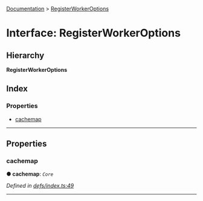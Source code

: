 [Documentation](../README.md) > [RegisterWorkerOptions](../interfaces/registerworkeroptions.md)

# Interface: RegisterWorkerOptions

## Hierarchy

**RegisterWorkerOptions**

## Index

### Properties

* [cachemap](registerworkeroptions.md#cachemap)

---

## Properties

<a id="cachemap"></a>

###  cachemap

**● cachemap**: *`Core`*

*Defined in [defs/index.ts:49](https://github.com/badbatch/cachemap/blob/4e23125/packages/core-worker/src/defs/index.ts#L49)*

___

